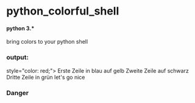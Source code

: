 # python_colorful_shell
#### python 3.*
bring colors to your python shell
### output:

style="color: red;"> Erste Zeile in blau auf gelb </span>
Zweite Zeile auf schwarz
Dritte Zeile in grün
let's go
nice

<h3 style="color":#RRGGBB>Danger</h3>
